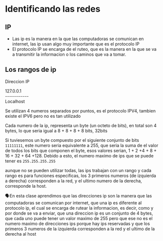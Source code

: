 # Identificando las redes
## IP
- Las ip es la manera en la que las computadoras se comunican en internet, las ip usan algo muy importante que es el protocolo IP
- El protocolo IP se encarga de el ruteo, que es la manera en la que se va a transmitir la informacion o los caminos que va a tomar.
## Los rangos de ip

Direccion IP
<P>127.0.0.1 <br>------------<br>Localhost</p>
Se utilizan 4 numeros separados por puntos, es el protocolo IPV4, tambien existe el IPV6 pero no es tan utilizado

Cada numero de la ip, representa un byte (un octeto de bits), en total son 4 bytes, lo que seria igual a 8 + 8 + 8 + 8 bits, 32bits 

Si tuviesemos un byte compuesto por el siguiente conjunto de bits `11111111`, este numero seria equivalente a 255, que seria la suma de el valor de todos los bits que componen el byte, esos valores serian, 1 + 2 +4 + 8 + 16 + 32 + 64 +128. 
Debido a esto, el numero maximo de ips que se puede tener es `255.255.255.255` 

aunque no se pueden utilizar todas, las ips trabajan con un rango y cada rango es para funciones especificas, los 3 primeros numeros (de izquierda a derecha) corresponden a la red, y el ultimo numero de la derecha, corresponde la host.

<p>🗣️En esta clase aprendimos que las direcciones ip son la manera que las computadoras se comunican por internet, que una ip es diferente al protocolo ip, el cual se encarga de rutear la informacion, es decir, como y por donde se va a enviar, que una direccion ip es un conjunto de 4 bytes, que cada uno puede tener un valor maximo de 255 pero que ese no es el numero maximo de direcciones ips porque hay ips reservadas y que los primeros 3 numeros de la izquierda corresponden a la red y el ultimo de la derecha al host</p>